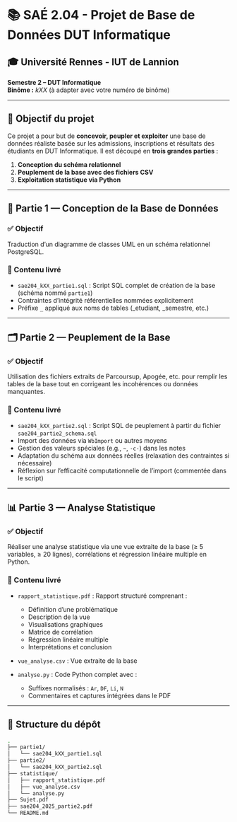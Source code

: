 # 📚 SAÉ 2.04 - Projet de Base de Données DUT Informatique

## 🎓 Université Rennes - IUT de Lannion  
**Semestre 2 – DUT Informatique**  
**Binôme :** _kXX_ (à adapter avec votre numéro de binôme)

---

## 📌 Objectif du projet

Ce projet a pour but de **concevoir, peupler et exploiter** une base de données réaliste basée sur les admissions, inscriptions et résultats des étudiants en DUT Informatique. Il est découpé en **trois grandes parties** :

1. **Conception du schéma relationnel**
2. **Peuplement de la base avec des fichiers CSV**
3. **Exploitation statistique via Python**

---

## 🧱 Partie 1 — Conception de la Base de Données

### ✅ Objectif
Traduction d’un diagramme de classes UML en un schéma relationnel PostgreSQL.

### 📄 Contenu livré
- `sae204_kXX_partie1.sql` : Script SQL complet de création de la base (schéma nommé `partie1`)
- Contraintes d’intégrité référentielles nommées explicitement
- Préfixe `_` appliqué aux noms de tables (_etudiant, _semestre, etc.)

---

## 🗂 Partie 2 — Peuplement de la Base

### ✅ Objectif
Utilisation des fichiers extraits de Parcoursup, Apogée, etc. pour remplir les tables de la base tout en corrigeant les incohérences ou données manquantes.

### 📄 Contenu livré
- `sae204_kXX_partie2.sql` : Script SQL de peuplement à partir du fichier `sae204_partie2_schema.sql`
- Import des données via `WbImport` ou autres moyens
- Gestion des valeurs spéciales (e.g., `~`, `-c-`) dans les notes
- Adaptation du schéma aux données réelles (relaxation des contraintes si nécessaire)
- Réflexion sur l’efficacité computationnelle de l’import (commentée dans le script)

---

## 📊 Partie 3 — Analyse Statistique

### ✅ Objectif
Réaliser une analyse statistique via une vue extraite de la base (≥ 5 variables, ≥ 20 lignes), corrélations et régression linéaire multiple en Python.

### 📄 Contenu livré
- `rapport_statistique.pdf` : Rapport structuré comprenant :
  - Définition d’une problématique
  - Description de la vue
  - Visualisations graphiques
  - Matrice de corrélation
  - Régression linéaire multiple
  - Interprétations et conclusion

- `vue_analyse.csv` : Vue extraite de la base
- `analyse.py` : Code Python complet avec :
  - Suffixes normalisés : `Ar`, `DF`, `Li`, `N`
  - Commentaires et captures intégrées dans le PDF

---

## 📁 Structure du dépôt

```bash
.
├── partie1/
│   └── sae204_kXX_partie1.sql
├── partie2/
│   └── sae204_kXX_partie2.sql
├── statistique/
│   ├── rapport_statistique.pdf
│   ├── vue_analyse.csv
│   └── analyse.py
├── Sujet.pdf
├── sae204_2025_partie2.pdf
└── README.md
